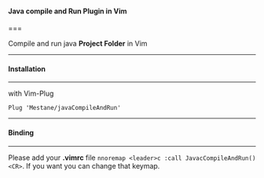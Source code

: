#### Java compile and Run Plugin in Vim

===

Compile and run java **Project Folder** in Vim

[](https://github.com/Mestane/javaCompileAndRun/blob/master/assets/001.mp4)

-------------

#### Installation

---------------------

with Vim-Plug

```vim
Plug 'Mestane/javaCompileAndRun'
```

---

#### Binding

---

Please add your **.vimrc** file `nnoremap <leader>c :call JavacCompileAndRun()<CR>`. If you want you can change that keymap.

